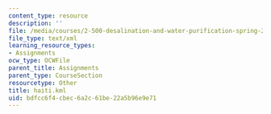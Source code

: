 ```yaml
---
content_type: resource
description: ''
file: /media/courses/2-500-desalination-and-water-purification-spring-2009/bdfcc6f4cbec6a2c61be22a5b96e9e71_haiti.kml
file_type: text/xml
learning_resource_types:
- Assignments
ocw_type: OCWFile
parent_title: Assignments
parent_type: CourseSection
resourcetype: Other
title: haiti.kml
uid: bdfcc6f4-cbec-6a2c-61be-22a5b96e9e71
---
```

